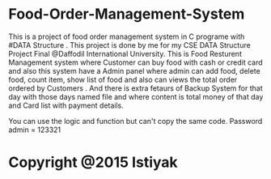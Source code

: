 # Food-Order-Management-System
This is a project of food order management system in C programe with #DATA Structure . This project is done by me for my CSE DATA Structure Project Final @Daffodil International University. This is Food Resturent Management system where Customer can buy food with cash or credit card and also this system have a Admin panel where admin can add food, delete food, count item, show list of food and also can views the total order ordered by Customers . And there is extra fetaurs of Backup System for that day with those days named file and where content is total money of that day and Card list with payment details.

 You can use the logic and function but can't copy the same code. 
Password admin = 123321
# Copyright @2015 Istiyak
